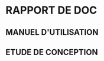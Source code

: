 # RAPPORT DE DOC
## MANUEL D'UTILISATION
                                                                                                   


## ETUDE DE CONCEPTION
